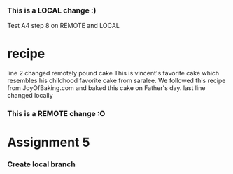 ### This is a LOCAL change :)
Test A4 step 8 on REMOTE and LOCAL
# recipe
line 2 changed remotely
pound cake
This is vincent's favorite cake which resembles his childhood favorite cake from saralee. 
We followed this recipe from JoyOfBaking.com and baked this cake on Father's day. 
last line changed locally
### This is a REMOTE change :O

# Assignment 5

### Create local branch
